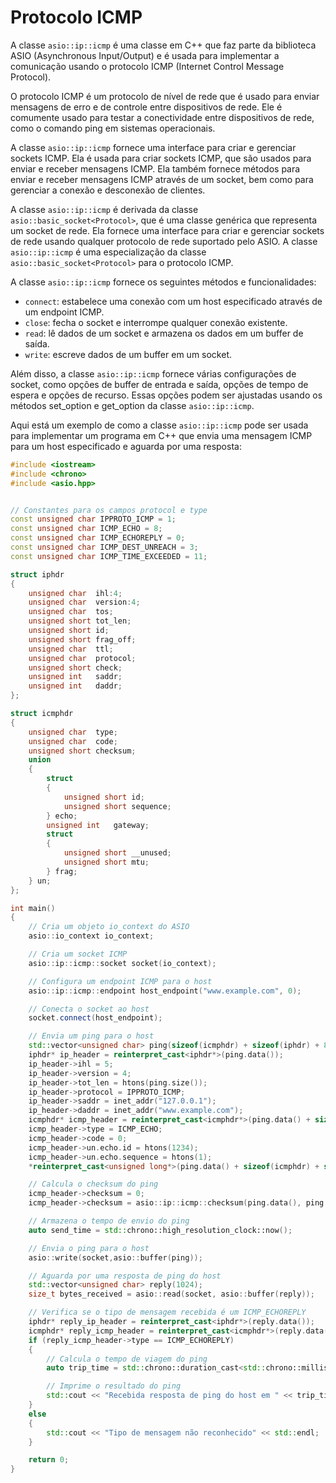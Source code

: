 # Protocolo ICMP

A classe `asio::ip::icmp` é uma classe em C++ que faz parte da biblioteca ASIO (Asynchronous Input/Output) e é usada para implementar a comunicação usando o protocolo ICMP (Internet Control Message Protocol).

O protocolo ICMP é um protocolo de nível de rede que é usado para enviar mensagens de erro e de controle entre dispositivos de rede. Ele é comumente usado para testar a conectividade entre dispositivos de rede, como o comando ping em sistemas operacionais.

A classe `asio::ip::icmp` fornece uma interface para criar e gerenciar sockets ICMP. Ela é usada para criar sockets ICMP, que são usados para enviar e receber mensagens ICMP. Ela também fornece métodos para enviar e receber mensagens ICMP através de um socket, bem como para gerenciar a conexão e desconexão de clientes.

A classe `asio::ip::icmp` é derivada da classe `asio::basic_socket<Protocol>`, que é uma classe genérica que representa um socket de rede. Ela fornece uma interface para criar e gerenciar sockets de rede usando qualquer protocolo de rede suportado pelo ASIO. A classe `asio::ip::icmp` é uma especialização da classe `asio::basic_socket<Protocol>` para o protocolo ICMP.

A classe `asio::ip::icmp` fornece os seguintes métodos e funcionalidades:

- `connect`: estabelece uma conexão com um host especificado através de um endpoint ICMP.
- `close`: fecha o socket e interrompe qualquer conexão existente.
- `read`: lê dados de um socket e armazena os dados em um buffer de saída.
- `write`: escreve dados de um buffer em um socket.

Além disso, a classe `asio::ip::icmp` fornece várias configurações de socket, como opções de buffer de entrada e saída, opções de tempo de espera e opções de recurso. Essas opções podem ser ajustadas usando os métodos set_option e get_option da classe `asio::ip::icmp`.

Aqui está um exemplo de como a classe `asio::ip::icmp` pode ser usada para implementar um programa em C++ que envia uma mensagem ICMP para um host especificado e aguarda por uma resposta:

```c++
#include <iostream>
#include <chrono>
#include <asio.hpp>


// Constantes para os campos protocol e type
const unsigned char IPPROTO_ICMP = 1;
const unsigned char ICMP_ECHO = 8;
const unsigned char ICMP_ECHOREPLY = 0;
const unsigned char ICMP_DEST_UNREACH = 3;
const unsigned char ICMP_TIME_EXCEEDED = 11;

struct iphdr
{
    unsigned char  ihl:4;
    unsigned char  version:4;
    unsigned char  tos;
    unsigned short tot_len;
    unsigned short id;
    unsigned short frag_off;
    unsigned char  ttl;
    unsigned char  protocol;
    unsigned short check;
    unsigned int   saddr;
    unsigned int   daddr;
};

struct icmphdr
{
    unsigned char  type;
    unsigned char  code;
    unsigned short checksum;
    union
    {
        struct
        {
            unsigned short id;
            unsigned short sequence;
        } echo;
        unsigned int   gateway;
        struct
        {
            unsigned short __unused;
            unsigned short mtu;
        } frag;
    } un;
};

int main()
{
    // Cria um objeto io_context do ASIO
    asio::io_context io_context;

    // Cria um socket ICMP
    asio::ip::icmp::socket socket(io_context);

    // Configura um endpoint ICMP para o host
    asio::ip::icmp::endpoint host_endpoint("www.example.com", 0);

    // Conecta o socket ao host
    socket.connect(host_endpoint);

    // Envia um ping para o host
    std::vector<unsigned char> ping(sizeof(icmphdr) + sizeof(iphdr) + 8);
    iphdr* ip_header = reinterpret_cast<iphdr*>(ping.data());
    ip_header->ihl = 5;
    ip_header->version = 4;
    ip_header->tot_len = htons(ping.size());
    ip_header->protocol = IPPROTO_ICMP;
    ip_header->saddr = inet_addr("127.0.0.1");
    ip_header->daddr = inet_addr("www.example.com");
    icmphdr* icmp_header = reinterpret_cast<icmphdr*>(ping.data() + sizeof(iphdr));
    icmp_header->type = ICMP_ECHO;
    icmp_header->code = 0;
    icmp_header->un.echo.id = htons(1234);
    icmp_header->un.echo.sequence = htons(1);
    *reinterpret_cast<unsigned long*>(ping.data() + sizeof(icmphdr) + sizeof(iphdr)) = htonl(time(nullptr));

    // Calcula o checksum do ping
    icmp_header->checksum = 0;
    icmp_header->checksum = asio::ip::icmp::checksum(ping.data(), ping.size());

    // Armazena o tempo de envio do ping
    auto send_time = std::chrono::high_resolution_clock::now();

    // Envia o ping para o host
    asio::write(socket,asio::buffer(ping));

    // Aguarda por uma resposta de ping do host
    std::vector<unsigned char> reply(1024);
    size_t bytes_received = asio::read(socket, asio::buffer(reply));

    // Verifica se o tipo de mensagem recebida é um ICMP_ECHOREPLY
    iphdr* reply_ip_header = reinterpret_cast<iphdr*>(reply.data());
    icmphdr* reply_icmp_header = reinterpret_cast<icmphdr*>(reply.data() + (reply_ip_header->ihl * 4));
    if (reply_icmp_header->type == ICMP_ECHOREPLY)
    {
        // Calcula o tempo de viagem do ping
        auto trip_time = std::chrono::duration_cast<std::chrono::milliseconds>(std::chrono::high_resolution_clock::now() - send_time).count();

        // Imprime o resultado do ping
        std::cout << "Recebida resposta de ping do host em " << trip_time << " ms" << std::endl;
    }
    else
    {
        std::cout << "Tipo de mensagem não reconhecido" << std::endl;
    }

    return 0;
}
```